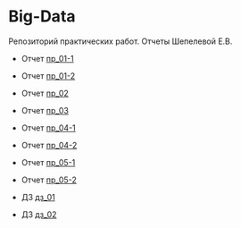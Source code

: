 # Big-Data

Репозиторий практических работ. Отчеты Шепелевой Е.В.

- Отчет [пр_01-1](practice/otcht-01-01.pdf)
- Отчет [пр_01-2](practice/otcht-01-02.pdf)
- Отчет [пр_02](practice/otcht-02.pdf)
- Отчет [пр_03](practice/otcht-03.pdf)
- Отчет [пр_04-1](practice/otcht-04-01.pdf)
- Отчет [пр_04-2](practice/otcht-04-02.pdf)
- Отчет [пр_05-1](practice/otcht-05-01.pdf)
- Отчет [пр_05-2](practice/otcht-05-02.pdf)

- ДЗ [дз_01](practice/dz-01.pdf)
- ДЗ [дз_02](practice/dz-2.pdf)
